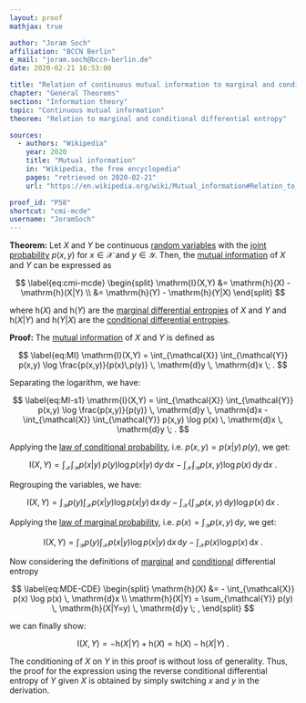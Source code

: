 ```yaml
---
layout: proof
mathjax: true

author: "Joram Soch"
affiliation: "BCCN Berlin"
e_mail: "joram.soch@bccn-berlin.de"
date: 2020-02-21 16:53:00

title: "Relation of continuous mutual information to marginal and conditional differential entropy"
chapter: "General Theorems"
section: "Information theory"
topic: "Continuous mutual information"
theorem: "Relation to marginal and conditional differential entropy"

sources:
  - authors: "Wikipedia"
    year: 2020
    title: "Mutual information"
    in: "Wikipedia, the free encyclopedia"
    pages: "retrieved on 2020-02-21"
    url: "https://en.wikipedia.org/wiki/Mutual_information#Relation_to_conditional_and_joint_entropy"

proof_id: "P58"
shortcut: "cmi-mcde"
username: "JoramSoch"
---
```


**Theorem:** Let $X$ and $Y$ be continuous [random variables](/D/rvar) with the [joint probability](/D/prob-joint) $p(x,y)$ for $x \in \mathcal{X}$ and $y \in \mathcal{Y}$. Then, the [mutual information](/D/mi) of $X$ and $Y$ can be expressed as

$$ \label{eq:cmi-mcde}
\begin{split}
\mathrm{I}(X,Y) &= \mathrm{h}(X) - \mathrm{h}(X|Y) \\
&= \mathrm{h}(Y) - \mathrm{h}(Y|X)
\end{split}
$$

where $\mathrm{h}(X)$ and $\mathrm{h}(Y)$ are the [marginal differential entropies](/D/dent) of $X$ and $Y$ and $\mathrm{h}(X \vert Y)$ and $\mathrm{h}(Y \vert X)$ are the [conditional differential entropies](/D/dent-cond).


**Proof:** The [mutual information](/D/mi) of $X$ and $Y$ is defined as

$$ \label{eq:MI}
\mathrm{I}(X,Y) = \int_{\mathcal{X}} \int_{\mathcal{Y}} p(x,y) \log \frac{p(x,y)}{p(x)\,p(y)} \, \mathrm{d}y \, \mathrm{d}x \; .
$$

Separating the logarithm, we have:

$$ \label{eq:MI-s1}
\mathrm{I}(X,Y) = \int_{\mathcal{X}} \int_{\mathcal{Y}} p(x,y) \log \frac{p(x,y)}{p(y)} \, \mathrm{d}y \, \mathrm{d}x - \int_{\mathcal{X}} \int_{\mathcal{Y}} p(x,y) \log p(x) \, \mathrm{d}x \, \mathrm{d}y \; .
$$

Applying the [law of conditional probability](/P/prob-lcp), i.e. $p(x,y) = p(x \vert y) \, p(y)$, we get:

$$ \label{eq:MI-s2}
\mathrm{I}(X,Y) = \int_{\mathcal{X}} \int_{\mathcal{Y}} p(x|y) \, p(y) \log p(x|y) \, \mathrm{d}y \, \mathrm{d}x - \int_{\mathcal{X}} \int_{\mathcal{Y}} p(x,y) \log p(x) \, \mathrm{d}y \, \mathrm{d}x \; .
$$

Regrouping the variables, we have:

$$ \label{eq:MI-s3}
\mathrm{I}(X,Y) = \int_{\mathcal{Y}} p(y) \int_{\mathcal{X}} p(x|y) \log p(x|y) \, \mathrm{d}x \, \mathrm{d}y - \int_{\mathcal{X}} \left( \int_{\mathcal{Y}} p(x,y) \, \mathrm{d}y \right) \log p(x)\, \mathrm{d}x \; .
$$

Applying the [law of marginal probability](/P/prob-lmp), i.e. $p(x) = \int_{\mathcal{Y}} p(x,y) \, \mathrm{d}y$, we get:

$$ \label{eq:MI-s4}
\mathrm{I}(X,Y) = \int_{\mathcal{Y}} p(y) \int_{\mathcal{X}} p(x|y) \log p(x|y) \, \mathrm{d}x \, \mathrm{d}y - \int_{\mathcal{X}} p(x) \log p(x) \, \mathrm{d}x \; .
$$

Now considering the definitions of [marginal](/D/dent) and [conditional](/D/dent-cond) differential entropy

$$ \label{eq:MDE-CDE}
\begin{split}
\mathrm{h}(X) &= - \int_{\mathcal{X}} p(x) \log p(x) \, \mathrm{d}x \\
\mathrm{h}(X|Y) = \sum_{\mathcal{Y}} p(y) \, \mathrm{h}(X|Y=y) \, \mathrm{d}y \; ,
\end{split}
$$

we can finally show:

$$ \label{eq:MI-qed}
\mathrm{I}(X,Y) = - \mathrm{h}(X|Y) + \mathrm{h}(X) = \mathrm{h}(X) - \mathrm{h}(X|Y) \; .
$$

The conditioning of $X$ on $Y$ in this proof is without loss of generality. Thus, the proof for the expression using the reverse conditional differential entropy of $Y$ given $X$ is obtained by simply switching $x$ and $y$ in the derivation.